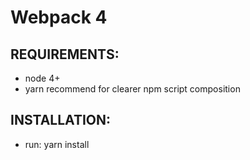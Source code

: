 # Webpack 4

## REQUIREMENTS:

- node 4+
- yarn recommend for clearer npm script composition

## INSTALLATION:

- run: yarn install
